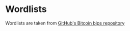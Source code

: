 # Wordlists

Wordlists are taken from [GitHub's Bitcoin bips repository](https://github.com/bitcoin/bips/blob/master/bip-0039/bip-0039-wordlists.md)